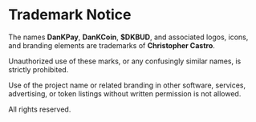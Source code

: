 # Trademark Notice

The names **DanKPay**, **DanKCoin**, **$DKBUD**, and associated logos, icons, and branding elements are trademarks of **Christopher Castro**.

Unauthorized use of these marks, or any confusingly similar names, is strictly prohibited.

Use of the project name or related branding in other software, services, advertising, or token listings without written permission is not allowed.

All rights reserved.
